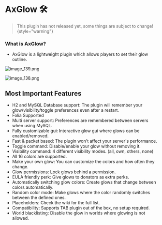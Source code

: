 # AxGlow 🛠️

> This plugin has not released yet, some things are subject to change!
{style="warning"}

### What is AxGlow?
- AxGlow is a lightweight plugin which allows players to set their glow outline.

![image_139.png](image_139.png)

![image_138.png](image_138.png)

## Most Important Features
- H2 and MySQL Database support: The plugin will remember your glow/visibility/toggle preferences even after a restart.
- Folia Supported
- Multi server support: Preferences are remembered between servers when using MySQL.
- Fully customizable gui: Interactive glow gui where glows can be enabled/removed.
- Fast & packet based: The plugin won't affect your server's performance.
- Toggle command: Disable/enable your glow without removing it.
- Visibility command: 4 different visibility modes. (all, own, others, none)
- All 16 colors are supported.
- Make your own glow: You can customize the colors and how often they change.
- Glow permissions: Lock glows behind a permission.
- EULA friendly perk: Give glows to donators as extra perks.
- Automatically switching glow colors: Create glows that change between colors automatically.
- Random color mode: Make glows where the color randomly switches between the defined ones.
- Placeholders: Check the wiki for the full list.
- Compatibility: Supports TAB plugin out of the box, no setup required.
- World blacklisting: Disable the glow in worlds where glowing is not allowed.